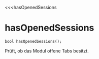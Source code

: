 <<<hasOpenedSessions
# hasOpenedSessions

```fnpreview
bool hasOpenedSessions();
```
Prüft, ob das Modul offene Tabs besitzt.